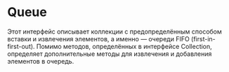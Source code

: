 # Queue

Этот интерфейс описывает коллекции с предопределённым способом вставки и извлечения элементов, 
а именно — очереди FIFO (first-in-first-out). 
Помимо методов, определённых в интерфейсе Collection, определяет дополнительные методы 
для извлечения и добавления элементов в очередь.

